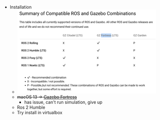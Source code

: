 - Installation
	- ![image.png](../assets/image_1685492561147_0.png)
	- ~~macOS 13 -> [Gazebo Fortress](https://gazebosim.org/docs/fortress)~~
		- has issue, can't run simulation, give up
	- Ros 2 Humble
	- Try install in virtualbox